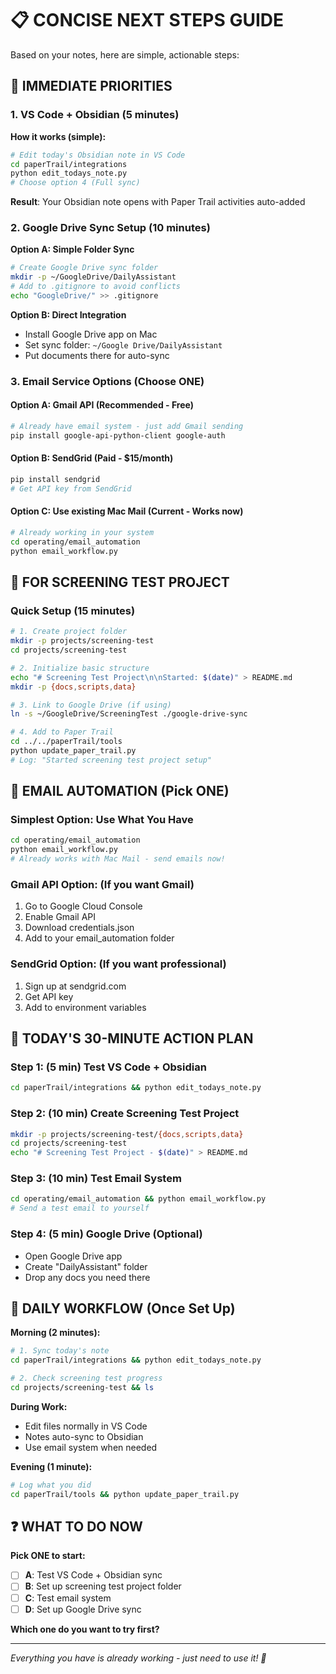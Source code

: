 # 📋 **CONCISE NEXT STEPS GUIDE**

Based on your notes, here are simple, actionable steps:

## 🎯 **IMMEDIATE PRIORITIES**

### **1. VS Code + Obsidian (5 minutes)**
**How it works (simple):**
```bash
# Edit today's Obsidian note in VS Code
cd paperTrail/integrations
python edit_todays_note.py
# Choose option 4 (Full sync)
```

**Result**: Your Obsidian note opens with Paper Trail activities auto-added

### **2. Google Drive Sync Setup (10 minutes)**
**Option A: Simple Folder Sync**
```bash
# Create Google Drive sync folder
mkdir -p ~/GoogleDrive/DailyAssistant
# Add to .gitignore to avoid conflicts
echo "GoogleDrive/" >> .gitignore
```

**Option B: Direct Integration**
- Install Google Drive app on Mac
- Set sync folder: `~/Google Drive/DailyAssistant`
- Put documents there for auto-sync

### **3. Email Service Options (Choose ONE)**

#### **Option A: Gmail API (Recommended - Free)**
```bash
# Already have email system - just add Gmail sending
pip install google-api-python-client google-auth
```

#### **Option B: SendGrid (Paid - $15/month)**
```bash
pip install sendgrid
# Get API key from SendGrid
```

#### **Option C: Use existing Mac Mail (Current - Works now)**
```bash
# Already working in your system
cd operating/email_automation
python email_workflow.py
```

## 🚀 **FOR SCREENING TEST PROJECT**

### **Quick Setup (15 minutes)**
```bash
# 1. Create project folder
mkdir -p projects/screening-test
cd projects/screening-test

# 2. Initialize basic structure
echo "# Screening Test Project\n\nStarted: $(date)" > README.md
mkdir -p {docs,scripts,data}

# 3. Link to Google Drive (if using)
ln -s ~/GoogleDrive/ScreeningTest ./google-drive-sync

# 4. Add to Paper Trail
cd ../../paperTrail/tools
python update_paper_trail.py
# Log: "Started screening test project setup"
```

## 📧 **EMAIL AUTOMATION (Pick ONE)**

### **Simplest Option: Use What You Have**
```bash
cd operating/email_automation
python email_workflow.py
# Already works with Mac Mail - send emails now!
```

### **Gmail API Option: (If you want Gmail)**
1. Go to Google Cloud Console
2. Enable Gmail API
3. Download credentials.json
4. Add to your email_automation folder

### **SendGrid Option: (If you want professional)**
1. Sign up at sendgrid.com
2. Get API key
3. Add to environment variables

## 🎯 **TODAY'S 30-MINUTE ACTION PLAN**

### **Step 1: (5 min) Test VS Code + Obsidian**
```bash
cd paperTrail/integrations && python edit_todays_note.py
```

### **Step 2: (10 min) Create Screening Test Project**
```bash
mkdir -p projects/screening-test/{docs,scripts,data}
cd projects/screening-test
echo "# Screening Test Project - $(date)" > README.md
```

### **Step 3: (10 min) Test Email System**
```bash
cd operating/email_automation && python email_workflow.py
# Send a test email to yourself
```

### **Step 4: (5 min) Google Drive (Optional)**
- Open Google Drive app
- Create "DailyAssistant" folder
- Drop any docs you need there

## 🔄 **DAILY WORKFLOW (Once Set Up)**

**Morning (2 minutes):**
```bash
# 1. Sync today's note
cd paperTrail/integrations && python edit_todays_note.py

# 2. Check screening test progress  
cd projects/screening-test && ls
```

**During Work:**
- Edit files normally in VS Code
- Notes auto-sync to Obsidian
- Use email system when needed

**Evening (1 minute):**
```bash
# Log what you did
cd paperTrail/tools && python update_paper_trail.py
```

## ❓ **WHAT TO DO NOW**

**Pick ONE to start:**
- [ ] **A**: Test VS Code + Obsidian sync
- [ ] **B**: Set up screening test project folder  
- [ ] **C**: Test email system
- [ ] **D**: Set up Google Drive sync

**Which one do you want to try first?**

---

*Everything you have is already working - just need to use it! 🚀*
